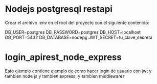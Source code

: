 # Nodejs postgresql restapi
Crear el archivo .env en el root del proyecto con el siguiente contenido:

DB_USER=postgres
DB_PASSWORD=postgres
DB_HOST=localhost
DB_PORT=5432
DB_DATABASE=nodepg
JWT_SECRET=tu_clave_secreta
# login_apirest_node_express
Este ejemplo contiene ejemplo de como hacer login de usuario con jwt y tambien node js y tambien express, y tambien middlewares
